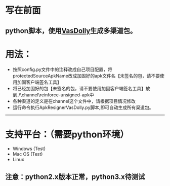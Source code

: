 # 写在前面
python脚本，使用[VasDolly](https://github.com/Tencent/VasDolly)生成多渠道包。
----------

# 用法：

- 按照config.py文件中的注释改成自己项目配置，将protectedSourceApkName改成加固好的apk文件名【未签名的包，请不要使用加固客户端签名工具】
- 将已经加固好的包【未签名的包，请不要使用加固客户端签名工具】放到./\\channel\\reinforce-unsigned-apk中
- 各种渠道的定义是在channel这个文件中，请根据项目情况修改
- 运行命令执行ApkResignerVasDolly.py脚本,即可自动生成所有渠道包。
----------

# 支持平台：（需要python环境）
- Windows (Test)
- Mac OS (Test)
- Linux

注意：python2.x版本正常，python3.x待测试
----------